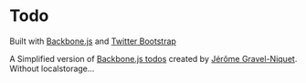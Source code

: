 Todo
====

Built with <a href="http://backbonejs.org/">Backbone.js</a> and <a href="http://twitter.github.com/bootstrap/">Twitter Bootstrap</a>

A Simplified version of <a href="http://documentcloud.github.com/backbone/examples/todos/index.html">Backbone.js todos</a> created by <a href="http://jgn.me/">Jérôme Gravel-Niquet</a>. Without localstorage...